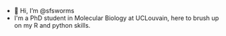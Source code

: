 - 👋 Hi, I’m @sfsworms
- I'm a PhD student in Molecular Biology at UCLouvain, here to brush up on my R and python skills.
